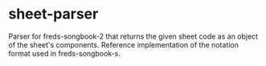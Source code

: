# sheet-parser
Parser for freds-songbook-2 that returns the given sheet code as an object of the sheet's components. Reference implementation of the notation format used in freds-songbook-s.
